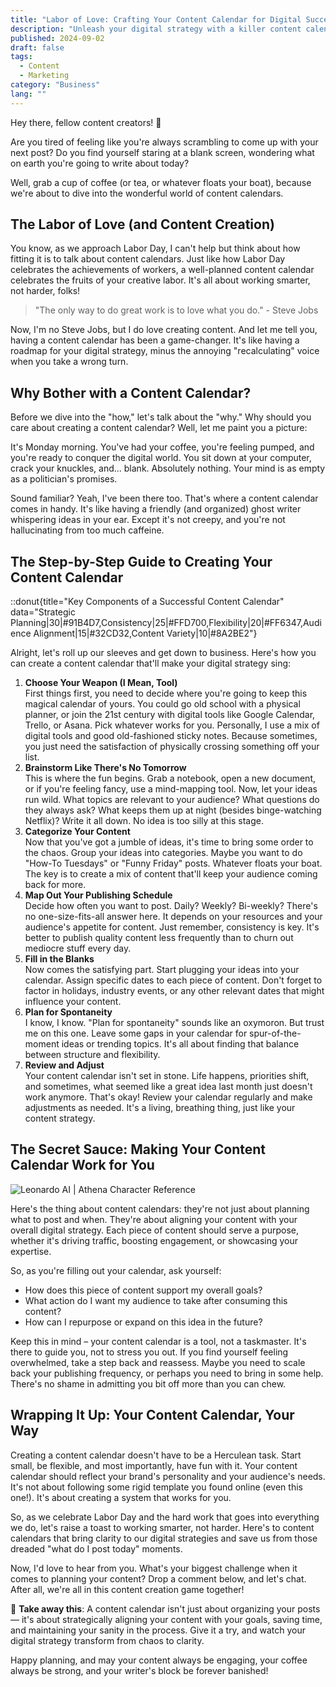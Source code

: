```yaml
---
title: "Labor of Love: Crafting Your Content Calendar for Digital Success"
description: "Unleash your digital strategy with a killer content calendar. This Labor Day, learn to work smarter, not harder. Your sanity (and audience) will thank you!"
published: 2024-09-02
draft: false
tags:
  - Content
  - Marketing
category: "Business"
lang: ""
---
```


<!-- ![Hero Image](./heroImage.jpg) -->


Hey there, fellow content creators! 👋

Are you tired of feeling like you're always scrambling to come up with your next post? Do you find yourself staring at a blank screen, wondering what on earth you're going to write about today?

Well, grab a cup of coffee (or tea, or whatever floats your boat), because we're about to dive into the wonderful world of content calendars.


## The Labor of Love (and Content Creation)

You know, as we approach Labor Day, I can't help but think about how fitting it is to talk about content calendars. Just like how Labor Day celebrates the achievements of workers, a well-planned content calendar celebrates the fruits of your creative labor. It's all about working smarter, not harder, folks!

> "The only way to do great work is to love what you do." - Steve Jobs

Now, I'm no Steve Jobs, but I do love creating content. And let me tell you, having a content calendar has been a game-changer. It's like having a roadmap for your digital strategy, minus the annoying "recalculating" voice when you take a wrong turn.

## Why Bother with a Content Calendar?

Before we dive into the "how," let's talk about the "why." Why should you care about creating a content calendar? Well, let me paint you a picture:

It's Monday morning. You've had your coffee, you're feeling pumped, and you're ready to conquer the digital world. You sit down at your computer, crack your knuckles, and... blank. Absolutely nothing. Your mind is as empty as a politician's promises.

Sound familiar? Yeah, I've been there too. That's where a content calendar comes in handy. It's like having a friendly (and organized) ghost writer whispering ideas in your ear. Except it's not creepy, and you're not hallucinating from too much caffeine.

## The Step-by-Step Guide to Creating Your Content Calendar

::donut{title="Key Components of a Successful Content Calendar" data="Strategic Planning|30|#91B4D7,Consistency|25|#FFD700,Flexibility|20|#FF6347,Audience Alignment|15|#32CD32,Content Variety|10|#8A2BE2"}

Alright, let's roll up our sleeves and get down to business. Here's how you can create a content calendar that'll make your digital strategy sing:

1. **Choose Your Weapon (I Mean, Tool)**  
   First things first, you need to decide where you're going to keep this magical calendar of yours. You could go old school with a physical planner, or join the 21st century with digital tools like Google Calendar, Trello, or Asana. Pick whatever works for you. Personally, I use a mix of digital tools and good old-fashioned sticky notes. Because sometimes, you just need the satisfaction of physically crossing something off your list.
2. **Brainstorm Like There's No Tomorrow**  
   This is where the fun begins. Grab a notebook, open a new document, or if you're feeling fancy, use a mind-mapping tool. Now, let your ideas run wild. What topics are relevant to your audience? What questions do they always ask? What keeps them up at night (besides binge-watching Netflix)? Write it all down. No idea is too silly at this stage.
3. **Categorize Your Content**  
   Now that you've got a jumble of ideas, it's time to bring some order to the chaos. Group your ideas into categories. Maybe you want to do "How-To Tuesdays" or "Funny Friday" posts. Whatever floats your boat. The key is to create a mix of content that'll keep your audience coming back for more.
4. **Map Out Your Publishing Schedule**  
   Decide how often you want to post. Daily? Weekly? Bi-weekly? There's no one-size-fits-all answer here. It depends on your resources and your audience's appetite for content. Just remember, consistency is key. It's better to publish quality content less frequently than to churn out mediocre stuff every day.
5. **Fill in the Blanks**  
   Now comes the satisfying part. Start plugging your ideas into your calendar. Assign specific dates to each piece of content. Don't forget to factor in holidays, industry events, or any other relevant dates that might influence your content.
6. **Plan for Spontaneity**  
   I know, I know. "Plan for spontaneity" sounds like an oxymoron. But trust me on this one. Leave some gaps in your calendar for spur-of-the-moment ideas or trending topics. It's all about finding that balance between structure and flexibility.
7. **Review and Adjust**  
   Your content calendar isn't set in stone. Life happens, priorities shift, and sometimes, what seemed like a great idea last month just doesn't work anymore. That's okay! Review your calendar regularly and make adjustments as needed. It's a living, breathing thing, just like your content strategy.

## The Secret Sauce: Making Your Content Calendar Work for You

![Leonardo AI | Athena Character Reference](https://res-5.cloudinary.com/ddicetqs5/image/upload/f_auto,fl_force_strip,q_auto:best/v1/wayfinder-ghost-blog/Illustrative_Albedo_A_captivating_techsavvy_woman_Athena_exudi_7--10-)

Here's the thing about content calendars: they're not just about planning what to post and when. They're about aligning your content with your overall digital strategy. Each piece of content should serve a purpose, whether it's driving traffic, boosting engagement, or showcasing your expertise.

So, as you're filling out your calendar, ask yourself:

- How does this piece of content support my overall goals?
- What action do I want my audience to take after consuming this content?
- How can I repurpose or expand on this idea in the future?

Keep this in mind – your content calendar is a tool, not a taskmaster. It's there to guide you, not to stress you out. If you find yourself feeling overwhelmed, take a step back and reassess. Maybe you need to scale back your publishing frequency, or perhaps you need to bring in some help. There's no shame in admitting you bit off more than you can chew.

## Wrapping It Up: Your Content Calendar, Your Way

Creating a content calendar doesn't have to be a Herculean task. Start small, be flexible, and most importantly, have fun with it. Your content calendar should reflect your brand's personality and your audience's needs. It's not about following some rigid template you found online (even this one!). It's about creating a system that works for you.

So, as we celebrate Labor Day and the hard work that goes into everything we do, let's raise a toast to working smarter, not harder. Here's to content calendars that bring clarity to our digital strategies and save us from those dreaded "what do I post today" moments.

Now, I'd love to hear from you. What's your biggest challenge when it comes to planning your content? Drop a comment below, and let's chat. After all, we're all in this content creation game together!

🔆 **Take away this**: A content calendar isn't just about organizing your posts — it's about strategically aligning your content with your goals, saving time, and maintaining your sanity in the process. Give it a try, and watch your digital strategy transform from chaos to clarity.

Happy planning, and may your content always be engaging, your coffee always be strong, and your writer's block be forever banished!
